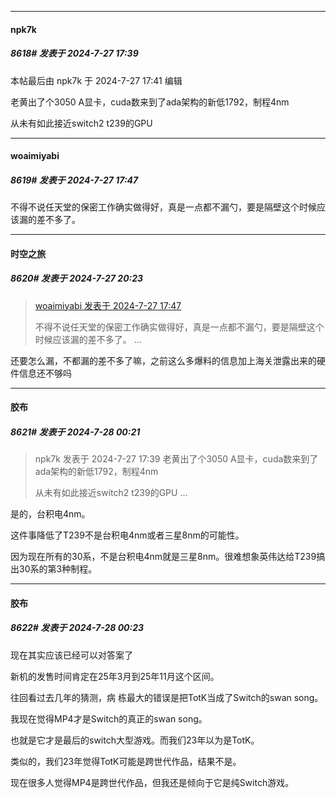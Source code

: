 ﻿
*****

####  npk7k  
##### 8618#       发表于 2024-7-27 17:39

 本帖最后由 npk7k 于 2024-7-27 17:41 编辑 

老黄出了个3050 A显卡，cuda数来到了ada架构的新低1792，制程4nm

从未有如此接近switch2 t239的GPU


*****

####  woaimiyabi  
##### 8619#       发表于 2024-7-27 17:47

不得不说任天堂的保密工作确实做得好，真是一点都不漏勺，要是隔壁这个时候应该漏的差不多了。


*****

####  时空之旅  
##### 8620#       发表于 2024-7-27 20:23

<blockquote><a href="httphttps://bbs.saraba1st.com/2b/forum.php?mod=redirect&amp;goto=findpost&amp;pid=65715473&amp;ptid=1989188" target="_blank">woaimiyabi 发表于 2024-7-27 17:47</a>

不得不说任天堂的保密工作确实做得好，真是一点都不漏勺，要是隔壁这个时候应该漏的差不多了。 ...</blockquote>
还要怎么漏，不都漏的差不多了嘛，之前这么多爆料的信息加上海关泄露出来的硬件信息还不够吗


*****

####  胶布  
##### 8621#       发表于 2024-7-28 00:21

<blockquote>npk7k 发表于 2024-7-27 17:39
老黄出了个3050 A显卡，cuda数来到了ada架构的新低1792，制程4nm

从未有如此接近switch2 t239的GPU ...</blockquote>
是的，台积电4nm。

这件事降低了T239不是台积电4nm或者三星8nm的可能性。

因为现在所有的30系，不是台积电4nm就是三星8nm。很难想象英伟达给T239搞出30系的第3种制程。

*****

####  胶布  
##### 8622#       发表于 2024-7-28 00:23

现在其实应该已经可以对答案了

新机的发售时间肯定在25年3月到25年11月这个区间。

往回看过去几年的猜测，病 栋最大的错误是把TotK当成了Switch的swan song。

我现在觉得MP4才是Switch的真正的swan song。

也就是它才是最后的switch大型游戏。而我们23年以为是TotK。

类似的，我们23年觉得TotK可能是跨世代作品，结果不是。

现在很多人觉得MP4是跨世代作品，但我还是倾向于它是纯Switch游戏。

